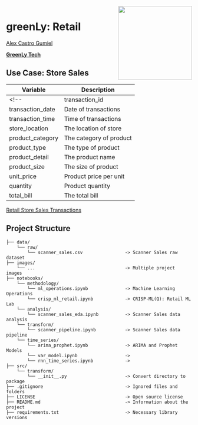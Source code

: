 <a href="https://greenlytech.com/" target="_blank">
    <img align="right" src="images/greenly_tech.png" width="200px">
</a>


# greenLy: Retail

[Alex Castro Gumiel](https://www.linkedin.com/in/alex-castro-gumiel/)
<!-- [Mireya Quinteros Hernandez](https://www.linkedin.com/in/mireyaquinteros/) -->
[**GreenLy Tech**](https://greenlytech.com/)

## Use Case: Store Sales

<!-- The dataset contains 11 variables and 149116 instances. -->

|Variable|Description|
|--------|-----------|
<!-- |transaction_id|Transaction ID|
|transaction_date|Date of transactions|
|transaction_time|Time of transactions|
|store_location|The location of store|
|product_category|The category of product|
|product_type|The type of product|
|product_detail|The product name|	
|product_size|The size of product|
|unit_price|Product price per unit|
|quantity|Product quantity|
|total_bill|The total bill| -->

[Retail Store Sales Transactions](https://www.kaggle.com/datasets/marian447/retail-store-sales-transactions)

## Project Structure

    ├── data/
        └── raw/
            └── scanner_sales.csv                -> Scanner Sales raw dataset
    ├── images/
        └── ...                                  -> Multiple project images
    ├── notebooks/
        └── methodology/
            └── ml_operations.ipynb              -> Machine Learning Operations
            └── crisp_ml_retail.ipynb            -> CRISP-ML(Q): Retail ML Lab
        └── analysis/
            └── scanner_sales_eda.ipynb          -> Scanner Sales data analysis
        └── transform/
            └── scanner_pipeline.ipynb           -> Scanner Sales data pipeline
        └── time_series/
            └── arima_prophet.ipynb              -> ARIMA and Prophet Models
            └── var_model.ipynb                  -> 
            └── rnn_time_series.ipynb            -> 
    ├── src/
        └── transform/
            └── __init__.py                      -> Convert directory to package
    ├── .gitignore                               -> Ignored files and folders
    ├── LICENSE                                  -> Open source license
    ├── README.md                                -> Information about the project
    ├── requirements.txt                         -> Necessary library versions
